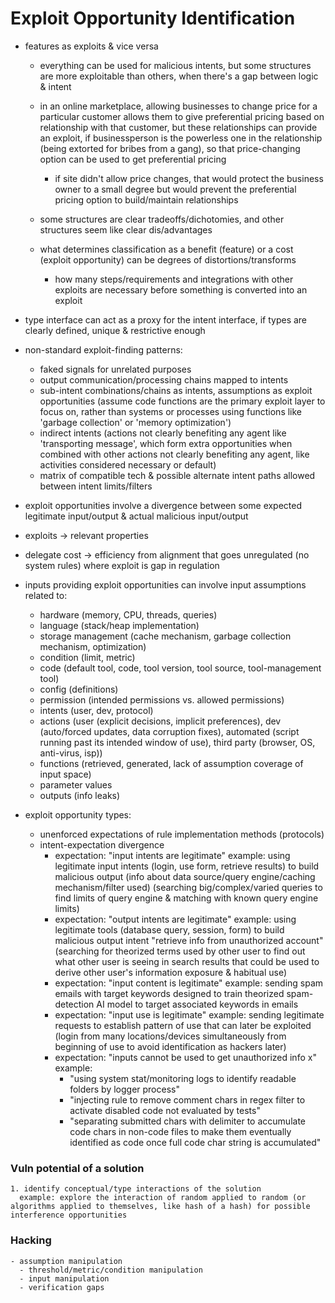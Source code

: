 # Exploit Opportunity Identification


  - features as exploits & vice versa

    - everything can be used for malicious intents, but some structures are more exploitable than others, when there's a gap between logic & intent

    - in an online marketplace, allowing businesses to change price for a particular customer allows them to give preferential pricing based on relationship with that customer, but these relationships can provide an exploit, if businessperson is the powerless one in the relationship (being extorted for bribes from a gang), so that price-changing option can be used to get preferential pricing
      - if site didn't allow price changes, that would protect the business owner to a small degree but would prevent the preferential pricing option to build/maintain relationships

    - some structures are clear tradeoffs/dichotomies, and other structures seem like clear dis/advantages

    - what determines classification as a benefit (feature) or a cost (exploit opportunity) can be degrees of distortions/transforms

      - how many steps/requirements and integrations with other exploits are necessary before something is converted into an exploit


  - type interface can act as a proxy for the intent interface, if types are clearly defined, unique & restrictive enough


  - non-standard exploit-finding patterns:
    - faked signals for unrelated purposes
    - output communication/processing chains mapped to intents
    - sub-intent combinations/chains as intents, assumptions as exploit opportunities (assume code functions are the primary exploit layer to focus on, rather than systems or processes using functions like 'garbage collection' or 'memory optimization')
    - indirect intents (actions not clearly benefiting any agent like 'transporting message', which form extra opportunities when combined with other actions not clearly benefiting any agent, like activities considered necessary or default)
    - matrix of compatible tech & possible alternate intent paths allowed between intent limits/filters

  - exploit opportunities involve a divergence between some expected legitimate input/output & actual malicious input/output

  - exploits -> relevant properties 
  - delegate cost -> efficiency from alignment that goes unregulated (no system rules) where exploit is gap in regulation

  - inputs providing exploit opportunities can involve input assumptions related to:
    - hardware (memory, CPU, threads, queries)
    - language (stack/heap implementation)
    - storage management (cache mechanism, garbage collection mechanism, optimization)
    - condition (limit, metric)
    - code (default tool, code, tool version, tool source, tool-management tool)
    - config (definitions)
    - permission (intended permissions vs. allowed permissions)
    - intents (user, dev, protocol)
    - actions (user (explicit decisions, implicit preferences), dev (auto/forced updates, data corruption fixes), automated (script running past its intended window of use), third party (browser, OS, anti-virus, isp))
    - functions (retrieved, generated, lack of assumption coverage of input space)
    - parameter values
    - outputs (info leaks)

  - exploit opportunity types:
    - unenforced expectations of rule implementation methods (protocols)
    - intent-expectation divergence
      - expectation: "input intents are legitimate"
        example: using legitimate input intents (login, use form, retrieve results) to build malicious output (info about data source/query engine/caching mechanism/filter used)
        (searching big/complex/varied queries to find limits of query engine & matching with known query engine limits)
      - expectation: "output intents are legitimate"
        example: using legitimate tools (database query, session, form) to build malicious output intent "retrieve info from unauthorized account"
        (searching for theorized terms used by other user to find out what other user is seeing in search results that could be used to derive other user's information exposure & habitual use)
      - expectation: "input content is legitimate"
        example: sending spam emails with target keywords designed to train theorized spam-detection AI model to target associated keywords in emails
      - expectation: "input use is legitimate"
        example: sending legitimate requests to establish pattern of use that can later be exploited 
          (login from many locations/devices simultaneously from beginning of use to avoid identification as hackers later)
      - expectation: "inputs cannot be used to get unauthorized info x"
        example: 
          - "using system stat/monitoring logs to identify readable folders by logger process"
          - "injecting rule to remove comment chars in regex filter to activate disabled code not evaluated by tests"
          - "separating submitted chars with delimiter to accumulate code chars in non-code files to make them eventually identified as code once full code char string is accumulated"


  ### Vuln potential of a solution

    1. identify conceptual/type interactions of the solution
      example: explore the interaction of random applied to random (or algorithms applied to themselves, like hash of a hash) for possible interference opportunities

  ### Hacking

    - assumption manipulation
      - threshold/metric/condition manipulation
      - input manipulation
      - verification gaps
